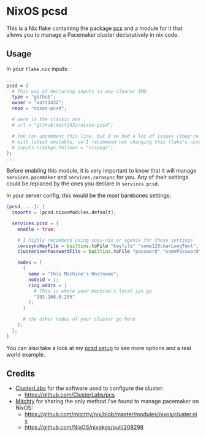# NixOS pcsd

This is a Nix flake containing the package [pcs](https://github.com/ClusterLabs/pcs)
and a module for it that allows you to manage a Pacemaker cluster
declaratively in nix code.

## Usage

In your `flake.nix` inputs:

```nix
...
pcsd = {
  # This way of declaring inputs is way cleaner IMO
  type = "github";
  owner = "matt1432";
  repo = "nixos-pcsd";

  # Here is the classic one
  # url = "github:matt1432/nixos-pcsd";

  # You can uncomment this line, but I've had a lot of issues (they're fixed now)
  # with latest unstable, so I recommend not changing this flake's nixpkgs
  # inputs.nixpkgs.follows = "nixpkgs";
};
...
```

Before enabling this module, it is very important to know that it will manage
`services.pacemaker` and `services.corosync` for you. Any of their settings
could be replaced by the ones you declare in `services.pcsd`.

In your server config, this would be the most barebones settings:

```nix
{pcsd, ...}: {
  imports = [pcsd.nixosModules.default];

  services.pcsd = {
    enable = true;

    # I highly recommend using sops-nix or agenix for these settings
    corosyncKeyFile = builtins.toFile "keyfile" "some128charLongText";
    clusterUserPasswordFile = builtins.toFile "password" "somePassword";

    nodes = [
      {
        name = "this Machine's Hostname";
        nodeid = 1;
        ring_addrs = [
          # This is where your machine's local ips go
          "192.168.0.255"
        ];
      }

      # the other nodes of your cluster go here
    ];
  };
}
```

You can also take a look at my [pcsd setup](https://git.nelim.org/matt1432/nixos-configs/src/branch/master/devices/cluster/modules/pcsd.nix)
to see more options and a real world example.

## Credits

- [ClusterLabs](https://github.com/ClusterLabs) for the software used to
configure the cluster:
  - <https://github.com/ClusterLabs/pcs>
- [Mitchty](https://github.com/mitchty) for sharing the only method I've found
to manage pacemaker on NixOS:
  - <https://github.com/mitchty/nix/blob/master/modules/nixos/cluster.nix>
  - <https://github.com/NixOS/nixpkgs/pull/208298>
